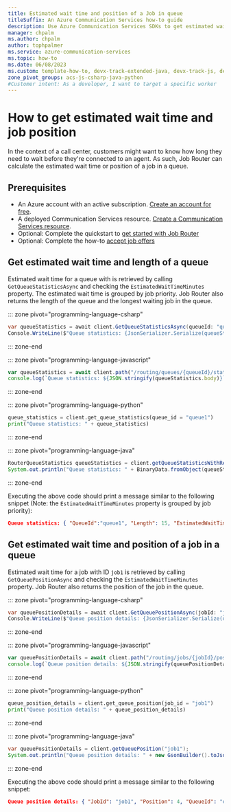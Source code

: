 ```yaml
---
title: Estimated wait time and position of a Job in queue
titleSuffix: An Azure Communication Services how-to guide
description: Use Azure Communication Services SDKs to get estimated wait time and position for a job in a queue
manager: chpalm
ms.author: chpalm
author: tophpalmer
ms.service: azure-communication-services
ms.topic: how-to 
ms.date: 06/08/2023
ms.custom: template-how-to, devx-track-extended-java, devx-track-js, devx-track-python
zone_pivot_groups: acs-js-csharp-java-python
#Customer intent: As a developer, I want to target a specific worker
---
```


# How to get estimated wait time and job position

In the context of a call center, customers might want to know how long they need to wait before they're connected to an agent. As such, Job Router can calculate the estimated wait time or position of a job in a queue.

## Prerequisites

- An Azure account with an active subscription. [Create an account for free](https://azure.microsoft.com/pricing/purchase-options/azure-account?cid=msft_learn).
- A deployed Communication Services resource. [Create a Communication Services resource](../../quickstarts/create-communication-resource.md).
- Optional: Complete the quickstart to [get started with Job Router](../../quickstarts/router/get-started-router.md)
- Optional: Complete the how-to [accept job offers](../../how-tos/router-sdk/accept-decline-offer.md)

## Get estimated wait time and length of a queue

Estimated wait time for a queue with is retrieved by calling `GetQueueStatisticsAsync` and checking the `EstimatedWaitTimeMinutes` property. The estimated wait time is grouped by job priority. Job Router also returns the length of the queue and the longest waiting job in the queue.

::: zone pivot="programming-language-csharp"

```csharp
var queueStatistics = await client.GetQueueStatisticsAsync(queueId: "queue1");
Console.WriteLine($"Queue statistics: {JsonSerializer.Serialize(queueStatistics.Value)}");
```

::: zone-end

::: zone pivot="programming-language-javascript"

```typescript
var queueStatistics = await client.path("/routing/queues/{queueId}/statistics", "queue-1").get();
console.log(`Queue statistics: ${JSON.stringify(queueStatistics.body)}`);
```

::: zone-end

::: zone pivot="programming-language-python"

```python
queue_statistics = client.get_queue_statistics(queue_id = "queue1")
print("Queue statistics: " + queue_statistics)
```

::: zone-end

::: zone pivot="programming-language-java"

```java
RouterQueueStatistics queueStatistics = client.getQueueStatisticsWithResponse("queue1").getValue();
System.out.println("Queue statistics: " + BinaryData.fromObject(queueStatistics).toString());
```

::: zone-end

Executing the above code should print a message similar to the following snippet (Note: the `EstimatedWaitTimeMinutes` property is grouped by job priority):

```json
Queue statistics: { "QueueId":"queue1", "Length": 15, "EstimatedWaitTimeMinutes": { "1": 10 }, "LongestJobWaitTimeMinutes": 4.724 }
```

## Get estimated wait time and position of a job in a queue

Estimated wait time for a job with ID `job1` is retrieved by calling `GetQueuePositionAsync` and checking the `EstimatedWaitTimeMinutes` property.  Job Router also returns the position of the job in the queue.

::: zone pivot="programming-language-csharp"

```csharp
var queuePositionDetails = await client.GetQueuePositionAsync(jobId: "job1");
Console.WriteLine($"Queue position details: {JsonSerializer.Serialize(queuePositionDetails.Value)}");
```

::: zone-end

::: zone pivot="programming-language-javascript"

```typescript
var queuePositionDetails = await client.path("/routing/jobs/{jobId}/position", "job1").get();
console.log(`Queue position details: ${JSON.stringify(queuePositionDetails.body)}`);
```

::: zone-end

::: zone pivot="programming-language-python"

```python
queue_position_details = client.get_queue_position(job_id = "job1")
print("Queue position details: " + queue_position_details)
```

::: zone-end

::: zone pivot="programming-language-java"

```java
var queuePositionDetails = client.getQueuePosition("job1");
System.out.println("Queue position details: " + new GsonBuilder().toJson(queuePositionDetails));
```

::: zone-end

Executing the above code should print a message similar to the following snippet:

```json
Queue position details: { "JobId": "job1", "Position": 4, "QueueId": "queue1", "QueueLength":15, "EstimatedWaitTimeMinutes": 5 }
```
